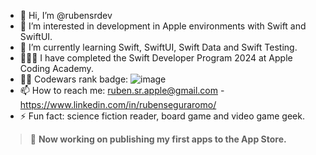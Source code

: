 - 👋 Hi, I’m @rubensrdev
- 👀 I’m interested in development in Apple environments with Swift and SwiftUI.
- 🌱 I’m currently learning Swift, SwiftUI, Swift Data and Swift Testing.
- 👨🏻‍🎓 I have completed the Swift Developer Program 2024 at Apple Coding Academy.
- 🥷🏻 Codewars rank badge: ![image](https://www.codewars.com/users/rubensrdev/badges/micro?theme=light)
- 📫 How to reach me: ruben.sr.apple@gmail.com - https://www.linkedin.com/in/rubenseguraromo/
- ⚡ Fun fact: science fiction reader, board game and video game geek.

> 🚀 **Now working on publishing my first apps to the App Store.**

<!---
rubensrdev/rubensrdev is a ✨ special ✨ repository because its `README.md` (this file) appears on your GitHub profile.
You can click the Preview link to take a look at your changes.
--->
